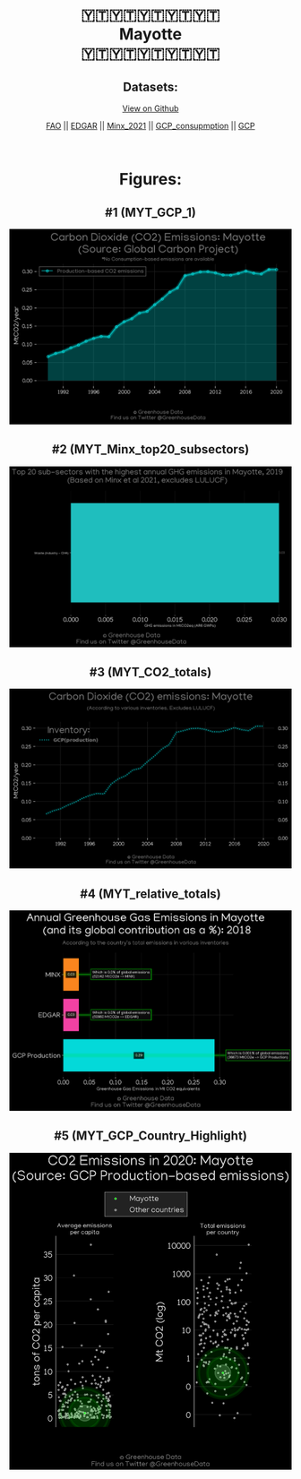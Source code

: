 
<center>
<h1 align="center">
🇾🇹🇾🇹🇾🇹🇾🇹🇾🇹
<br>
Mayotte
<br>
🇾🇹🇾🇹🇾🇹🇾🇹🇾🇹
</h1>
<h2>Datasets:</h2>
<p><a href="https://github.com/dquintani/GreenhouseData/tree/master/country_data/MYT_Mayotte/data">View on Github</a>
<br></p><p><a href="data/MYT_FAO.csv">FAO</a> || <a href="data/MYT_EDGAR.csv">EDGAR</a> || <a href="data/MYT_Minx_2021.csv">Minx_2021</a> || <a href="data/MYT_GCP_consupmption.csv">GCP_consupmption</a> || <a href="data/MYT_GCP.csv">GCP</a></p><p><br></p>
<h1>Figures:</h1><h2>#1 (MYT_GCP_1)</h2>
<p><img alt="" src="figures/MYT_GCP_1.png" /></p><h2>#2 (MYT_Minx_top20_subsectors)</h2>
<p><img alt="" src="figures/MYT_Minx_top20_subsectors.png" /></p><h2>#3 (MYT_CO2_totals)</h2>
<p><img alt="" src="figures/MYT_CO2_totals.png" /></p><h2>#4 (MYT_relative_totals)</h2>
<p><img alt="" src="figures/MYT_relative_totals.png" /></p><h2>#5 (MYT_GCP_Country_Highlight)</h2>
<p><img alt="" src="figures/MYT_GCP_Country_Highlight.png" /></p>